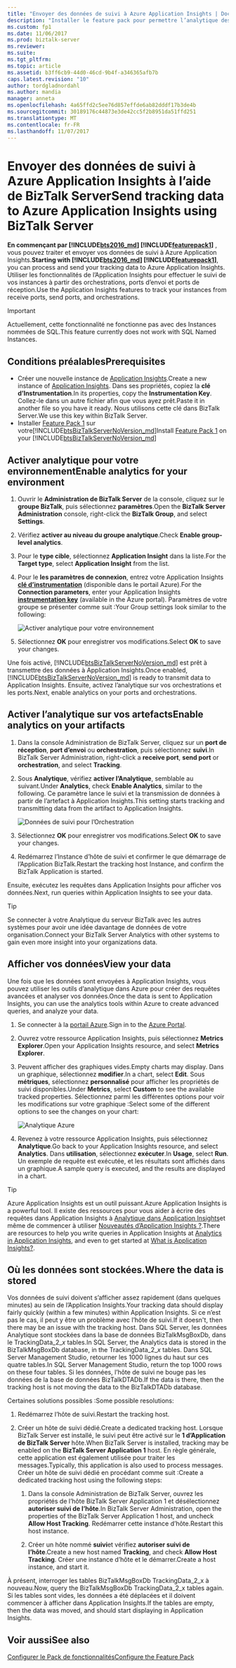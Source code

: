 ```yaml
---
title: "Envoyer des données de suivi à Azure Application Insights | Documents Microsoft"
description: "Installer le feature pack pour permettre l’analytique des données suivies avec Azure Application Insights dans BizTalk Server"
ms.custom: fp1
ms.date: 11/06/2017
ms.prod: biztalk-server
ms.reviewer: 
ms.suite: 
ms.tgt_pltfrm: 
ms.topic: article
ms.assetid: b3ff6cb9-44d0-46cd-9b4f-a346365afb7b
caps.latest.revision: "10"
author: tordgladnordahl
ms.author: mandia
manager: anneta
ms.openlocfilehash: 4a65ffd2c5ee76d857effde6ab82dddf17b3de4b
ms.sourcegitcommit: 30189176c44873e3de42cc5f2b8951da51ffd251
ms.translationtype: MT
ms.contentlocale: fr-FR
ms.lasthandoff: 11/07/2017
---
```

# <a name="send-tracking-data-to-azure-application-insights-using-biztalk-server"></a><span data-ttu-id="a9dd0-103">Envoyer des données de suivi à Azure Application Insights à l’aide de BizTalk Server</span><span class="sxs-lookup"><span data-stu-id="a9dd0-103">Send tracking data to Azure Application Insights using BizTalk Server</span></span>

<span data-ttu-id="a9dd0-104">**En commençant par [!INCLUDE[bts2016_md](../includes/bts2016-md.md)] [!INCLUDE[featurepack1](../includes/featurepack1.md)]** , vous pouvez traiter et envoyer vos données de suivi à Azure Application Insights.</span><span class="sxs-lookup"><span data-stu-id="a9dd0-104">**Starting with [!INCLUDE[bts2016_md](../includes/bts2016-md.md)] [!INCLUDE[featurepack1](../includes/featurepack1.md)]**, you can process and send your tracking data to Azure Application Insights.</span></span> <span data-ttu-id="a9dd0-105">Utiliser les fonctionnalités de l’Application Insights pour effectuer le suivi de vos instances à partir des orchestrations, ports d’envoi et ports de réception.</span><span class="sxs-lookup"><span data-stu-id="a9dd0-105">Use the Application Insights features to track your instances from receive ports, send ports, and orchestrations.</span></span>
          
> [!IMPORTANT]
> <span data-ttu-id="a9dd0-106">Actuellement, cette fonctionnalité ne fonctionne pas avec des Instances nommées de SQL.</span><span class="sxs-lookup"><span data-stu-id="a9dd0-106">This feature currently does not work with SQL Named Instances.</span></span>

## <a name="prerequisites"></a><span data-ttu-id="a9dd0-107">Conditions préalables</span><span class="sxs-lookup"><span data-stu-id="a9dd0-107">Prerequisites</span></span>
* <span data-ttu-id="a9dd0-108">Créer une nouvelle instance de [Application Insights](https://docs.microsoft.com/azure/application-insights/app-insights-create-new-resource).</span><span class="sxs-lookup"><span data-stu-id="a9dd0-108">Create a new instance of [Application Insights](https://docs.microsoft.com/azure/application-insights/app-insights-create-new-resource).</span></span> <span data-ttu-id="a9dd0-109">Dans ses propriétés, copiez la **clé d’Instrumentation**.</span><span class="sxs-lookup"><span data-stu-id="a9dd0-109">In its properties, copy the **Instrumentation Key**.</span></span> <span data-ttu-id="a9dd0-110">Collez-le dans un autre fichier afin que vous ayez prêt.</span><span class="sxs-lookup"><span data-stu-id="a9dd0-110">Paste it in another file so you have it ready.</span></span> <span data-ttu-id="a9dd0-111">Nous utilisons cette clé dans BizTalk Server.</span><span class="sxs-lookup"><span data-stu-id="a9dd0-111">We use this key within BizTalk Server.</span></span> 
* <span data-ttu-id="a9dd0-112">Installer [Feature Pack 1](https://www.microsoft.com/download/details.aspx?id=55100) sur votre[!INCLUDE[btsBizTalkServerNoVersion_md](../includes/btsbiztalkservernoversion-md.md)]</span><span class="sxs-lookup"><span data-stu-id="a9dd0-112">Install [Feature Pack 1](https://www.microsoft.com/download/details.aspx?id=55100) on your [!INCLUDE[btsBizTalkServerNoVersion_md](../includes/btsbiztalkservernoversion-md.md)]</span></span>

## <a name="enable-analytics-for-your-environment"></a><span data-ttu-id="a9dd0-113">Activer analytique pour votre environnement</span><span class="sxs-lookup"><span data-stu-id="a9dd0-113">Enable analytics for your environment</span></span>

1. <span data-ttu-id="a9dd0-114">Ouvrir le **Administration de BizTalk Server** de la console, cliquez sur le **groupe BizTalk**, puis sélectionnez **paramètres**.</span><span class="sxs-lookup"><span data-stu-id="a9dd0-114">Open the **BizTalk Server Administration** console, right-click the **BizTalk Group**, and select **Settings**.</span></span> 
2. <span data-ttu-id="a9dd0-115">Vérifiez **activer au niveau du groupe analytique**.</span><span class="sxs-lookup"><span data-stu-id="a9dd0-115">Check **Enable group-level analytics**.</span></span>
3. <span data-ttu-id="a9dd0-116">Pour le **type cible**, sélectionnez **Application Insight** dans la liste.</span><span class="sxs-lookup"><span data-stu-id="a9dd0-116">For the **Target type**, select **Application Insight** from the list.</span></span>
4. <span data-ttu-id="a9dd0-117">Pour le **les paramètres de connexion**, entrez votre Application Insights  **[clé d’instrumentation](https://docs.microsoft.com/en-us/azure/application-insights/app-insights-create-new-resource)**  (disponible dans le portail Azure).</span><span class="sxs-lookup"><span data-stu-id="a9dd0-117">For the **Connection parameters**, enter your Application Insights **[instrumentation key](https://docs.microsoft.com/en-us/azure/application-insights/app-insights-create-new-resource)** (available in the Azure portal).</span></span> <span data-ttu-id="a9dd0-118">Paramètres de votre groupe se présenter comme suit :</span><span class="sxs-lookup"><span data-stu-id="a9dd0-118">Your Group settings look similar to the following:</span></span> 

    ![Activer analytique pour votre environnement](../core/media/environmentsettingapplicationinishgt.PNG)

5. <span data-ttu-id="a9dd0-120">Sélectionnez **OK** pour enregistrer vos modifications.</span><span class="sxs-lookup"><span data-stu-id="a9dd0-120">Select **OK** to save your changes.</span></span> 

<span data-ttu-id="a9dd0-121">Une fois activé, [!INCLUDE[btsBizTalkServerNoVersion_md](../includes/btsbiztalkservernoversion-md.md)] est prêt à transmettre des données à Application Insights.</span><span class="sxs-lookup"><span data-stu-id="a9dd0-121">Once enabled, [!INCLUDE[btsBizTalkServerNoVersion_md](../includes/btsbiztalkservernoversion-md.md)] is ready to transmit data to Application Insights.</span></span> <span data-ttu-id="a9dd0-122">Ensuite, activez l’analytique sur vos orchestrations et les ports.</span><span class="sxs-lookup"><span data-stu-id="a9dd0-122">Next, enable analytics on your ports and orchestrations.</span></span> 

## <a name="enable-analytics-on-your-artifacts"></a><span data-ttu-id="a9dd0-123">Activer l’analytique sur vos artefacts</span><span class="sxs-lookup"><span data-stu-id="a9dd0-123">Enable analytics on your artifacts</span></span>

1. <span data-ttu-id="a9dd0-124">Dans la console Administration de BizTalk Server, cliquez sur un **port de réception**, **port d’envoi** ou **orchestration**, puis sélectionnez **suivi**.</span><span class="sxs-lookup"><span data-stu-id="a9dd0-124">In BizTalk Server Administration, right-click a **receive port**, **send port** or **orchestration**, and select **Tracking**.</span></span>
2. <span data-ttu-id="a9dd0-125">Sous **Analytique**, vérifiez **activer l’Analytique**, semblable au suivant.</span><span class="sxs-lookup"><span data-stu-id="a9dd0-125">Under **Analytics**, check **Enable Analytics**, similar to the following.</span></span> <span data-ttu-id="a9dd0-126">Ce paramètre lance le suivi et la transmission de données à partir de l’artefact à Application Insights.</span><span class="sxs-lookup"><span data-stu-id="a9dd0-126">This setting starts tracking and transmitting data from the artifact to Application Insights.</span></span>
    
    ![Données de suivi pour l’Orchestration](../core/media/orchestrationsettingsapplicationinsight.PNG)

3. <span data-ttu-id="a9dd0-128">Sélectionnez **OK** pour enregistrer vos modifications.</span><span class="sxs-lookup"><span data-stu-id="a9dd0-128">Select **OK** to save your changes.</span></span>
4. <span data-ttu-id="a9dd0-129">Redémarrez l’Instance d’hôte de suivi et confirmer le que démarrage de l’Application BizTalk.</span><span class="sxs-lookup"><span data-stu-id="a9dd0-129">Restart the tracking host Instance, and confirm the BizTalk Application is started.</span></span>

<span data-ttu-id="a9dd0-130">Ensuite, exécutez les requêtes dans Application Insights pour afficher vos données.</span><span class="sxs-lookup"><span data-stu-id="a9dd0-130">Next, run queries within Application Insights to see your data.</span></span>  

> [!TIP]
> <span data-ttu-id="a9dd0-131">Se connecter à votre Analytique du serveur BizTalk avec les autres systèmes pour avoir une idée davantage de données de votre organisation.</span><span class="sxs-lookup"><span data-stu-id="a9dd0-131">Connect your BizTalk Server Analytics with other systems to gain even more insight into your organizations data.</span></span>

## <a name="view-your-data"></a><span data-ttu-id="a9dd0-132">Afficher vos données</span><span class="sxs-lookup"><span data-stu-id="a9dd0-132">View your data</span></span>
<span data-ttu-id="a9dd0-133">Une fois que les données sont envoyées à Application Insights, vous pouvez utiliser les outils d’analytique dans Azure pour créer des requêtes avancées et analyser vos données.</span><span class="sxs-lookup"><span data-stu-id="a9dd0-133">Once the data is sent to Application Insights, you can use the analytics tools within Azure to create advanced queries, and analyze your data.</span></span>

1. <span data-ttu-id="a9dd0-134">Se connecter à la [portail Azure](https://portal.azure.com).</span><span class="sxs-lookup"><span data-stu-id="a9dd0-134">Sign in to the [Azure Portal](https://portal.azure.com).</span></span>
2. <span data-ttu-id="a9dd0-135">Ouvrez votre ressource Application Insights, puis sélectionnez **Metrics Explorer**.</span><span class="sxs-lookup"><span data-stu-id="a9dd0-135">Open your Application Insights resource, and select **Metrics Explorer**.</span></span>
3. <span data-ttu-id="a9dd0-136">Peuvent afficher des graphiques vides.</span><span class="sxs-lookup"><span data-stu-id="a9dd0-136">Empty charts may display.</span></span> <span data-ttu-id="a9dd0-137">Dans un graphique, sélectionnez **modifier**.</span><span class="sxs-lookup"><span data-stu-id="a9dd0-137">In a chart, select **Edit**.</span></span> <span data-ttu-id="a9dd0-138">Sous **métriques**, sélectionnez **personnalisé** pour afficher les propriétés de suivi disponibles.</span><span class="sxs-lookup"><span data-stu-id="a9dd0-138">Under **Metrics**, select **Custom** to see the available tracked properties.</span></span> <span data-ttu-id="a9dd0-139">Sélectionnez parmi les différentes options pour voir les modifications sur votre graphique :</span><span class="sxs-lookup"><span data-stu-id="a9dd0-139">Select some of the different options to see the changes on your chart:</span></span> 

    ![Analytique Azure](../core/media/azure-stream-metrics-custom.png)

4. <span data-ttu-id="a9dd0-141">Revenez à votre ressource Application Insights, puis sélectionnez **Analytique**.</span><span class="sxs-lookup"><span data-stu-id="a9dd0-141">Go back to your Application Insights resource, and select **Analytics**.</span></span> <span data-ttu-id="a9dd0-142">Dans **utilisation**, sélectionnez **exécuter**.</span><span class="sxs-lookup"><span data-stu-id="a9dd0-142">In **Usage**, select **Run**.</span></span> <span data-ttu-id="a9dd0-143">Un exemple de requête est exécutée, et les résultats sont affichés dans un graphique.</span><span class="sxs-lookup"><span data-stu-id="a9dd0-143">A sample query is executed, and the results are displayed in a chart.</span></span>  

> [!TIP]
> <span data-ttu-id="a9dd0-144">Azure Application Insights est un outil puissant.</span><span class="sxs-lookup"><span data-stu-id="a9dd0-144">Azure Application Insights is a powerful tool.</span></span> <span data-ttu-id="a9dd0-145">Il existe des ressources pour vous aider à écrire des requêtes dans Application Insights à [Analytique dans Application Insights](https://docs.microsoft.com/azure/application-insights/app-insights-analytics)et même de commencer à utiliser [Nouveautés d’Application Insights ?](https://docs.microsoft.com/en-us/azure/application-insights/app-insights-overview).</span><span class="sxs-lookup"><span data-stu-id="a9dd0-145">There are resources to help you write queries in Application Insights at [Analytics in Application Insights](https://docs.microsoft.com/azure/application-insights/app-insights-analytics), and even to get started at [What is Application Insights?](https://docs.microsoft.com/en-us/azure/application-insights/app-insights-overview).</span></span>

## <a name="where-the-data-is-stored"></a><span data-ttu-id="a9dd0-146">Où les données sont stockées.</span><span class="sxs-lookup"><span data-stu-id="a9dd0-146">Where the data is stored</span></span>

<span data-ttu-id="a9dd0-147">Vos données de suivi doivent s’afficher assez rapidement (dans quelques minutes) au sein de l’Application Insights.</span><span class="sxs-lookup"><span data-stu-id="a9dd0-147">Your tracking data should display fairly quickly (within a few minutes) within Application Insights.</span></span> <span data-ttu-id="a9dd0-148">Si ce n’est pas le cas, il peut y être un problème avec l’hôte de suivi.</span><span class="sxs-lookup"><span data-stu-id="a9dd0-148">If it doesn't, then there may be an issue with the tracking host.</span></span> <span data-ttu-id="a9dd0-149">Dans SQL Server, les données Analytique sont stockées dans la base de données BizTalkMsgBoxDb, dans le TrackingData_2_*x* tables.</span><span class="sxs-lookup"><span data-stu-id="a9dd0-149">In SQL Server, the Analytics data is stored in the BizTalkMsgBoxDb database, in the TrackingData_2_*x* tables.</span></span> <span data-ttu-id="a9dd0-150">Dans SQL Server Management Studio, retourner les 1000 lignes du haut sur ces quatre tables.</span><span class="sxs-lookup"><span data-stu-id="a9dd0-150">In SQL Server Management Studio, return the top 1000 rows on these four tables.</span></span> <span data-ttu-id="a9dd0-151">Si les données, l’hôte de suivi ne bouge pas les données de la base de données BizTalkDTADb.</span><span class="sxs-lookup"><span data-stu-id="a9dd0-151">If the data is there, then the tracking host is not moving the data to the BizTalkDTADb database.</span></span> 

<span data-ttu-id="a9dd0-152">Certaines solutions possibles :</span><span class="sxs-lookup"><span data-stu-id="a9dd0-152">Some possible resolutions:</span></span>

1. <span data-ttu-id="a9dd0-153">Redémarrez l’hôte de suivi.</span><span class="sxs-lookup"><span data-stu-id="a9dd0-153">Restart the tracking host.</span></span>
2. <span data-ttu-id="a9dd0-154">Créer un hôte de suivi dédié.</span><span class="sxs-lookup"><span data-stu-id="a9dd0-154">Create a dedicated tracking host.</span></span> <span data-ttu-id="a9dd0-155">Lorsque BizTalk Server est installé, le suivi peut être activé sur le **1 d’Application de BizTalk Server** hôte.</span><span class="sxs-lookup"><span data-stu-id="a9dd0-155">When BizTalk Server is installed, tracking may be enabled on the **BizTalk Server Application 1** host.</span></span> <span data-ttu-id="a9dd0-156">En règle générale, cette application est également utilisée pour traiter les messages.</span><span class="sxs-lookup"><span data-stu-id="a9dd0-156">Typically, this application is also used to process messages.</span></span> <span data-ttu-id="a9dd0-157">Créer un hôte de suivi dédié en procédant comme suit :</span><span class="sxs-lookup"><span data-stu-id="a9dd0-157">Create a dedicated tracking host using the following steps:</span></span> 

    1. <span data-ttu-id="a9dd0-158">Dans la console Administration de BizTalk Server, ouvrez les propriétés de l’hôte BizTalk Server Application 1 et désélectionnez **autoriser suivi de l’hôte**.</span><span class="sxs-lookup"><span data-stu-id="a9dd0-158">In BizTalk Server Administration, open the properties of the BizTalk Server Application 1 host, and uncheck **Allow Host Tracking**.</span></span> <span data-ttu-id="a9dd0-159">Redémarrer cette instance d’hôte.</span><span class="sxs-lookup"><span data-stu-id="a9dd0-159">Restart this host instance.</span></span>

    2. <span data-ttu-id="a9dd0-160">Créer un hôte nommé **suivi**et vérifiez **autoriser suivi de l’hôte**.</span><span class="sxs-lookup"><span data-stu-id="a9dd0-160">Create a new host named **Tracking**, and check **Allow Host Tracking**.</span></span> <span data-ttu-id="a9dd0-161">Créer une instance d’hôte et le démarrer.</span><span class="sxs-lookup"><span data-stu-id="a9dd0-161">Create a host instance, and start it.</span></span>

<span data-ttu-id="a9dd0-162">À présent, interroger les tables BizTalkMsgBoxDb TrackingData_2_x à nouveau.</span><span class="sxs-lookup"><span data-stu-id="a9dd0-162">Now, query the BizTalkMsgBoxDb TrackingData_2_x tables again.</span></span> <span data-ttu-id="a9dd0-163">Si les tables sont vides, les données a été déplacées et il doivent commencer à afficher dans Application Insights.</span><span class="sxs-lookup"><span data-stu-id="a9dd0-163">If the tables are empty, then the data was moved, and should start displaying in Application Insights.</span></span>
    
## <a name="see-also"></a><span data-ttu-id="a9dd0-164">Voir aussi</span><span class="sxs-lookup"><span data-stu-id="a9dd0-164">See also</span></span>
 [<span data-ttu-id="a9dd0-165">Configurer le Pack de fonctionnalités</span><span class="sxs-lookup"><span data-stu-id="a9dd0-165">Configure the Feature Pack</span></span>](../core/configure-the-feature-pack.md)